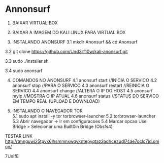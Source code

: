 # Annonsurf

1. BAIXAR VIRTUAL BOX

2. BAIXAR A IMAGEM DO KALI LINUX PARA VIRTUAL BOX


3) INSTALANDO ANONSURF
3.1 mkdir Anonsurf && cd Anonsurf
   
3.2 git clone https://github.com/Und3rf10w/kali-anonsurf.git

3.3 sudo ./installer.sh

3.4 sudo anonsurf

4. COMANDOS NO ANONSURF
4.1 anonsurf start   //INICIA O SERVICO
4.2 anonsurf stop    //PARA O SERVICO
4.3 anonsurf restart //REINICIA O SERVICO 
4.4 anonsurf change  //ALTERA O IP DO HOST
4.5 anonsurf myip   //MOSTRA O IP ATUAL
4.6 anonsurf status //STATUS DO SERVICO EM TEMPO REAL (UPLOAD E DOWNLOAD)

5. INSTALANDO O NAVEGADOR TOR  
5.1 sudo apt install -y tor torbrowser-launcher
5.2 torbrowser-launcher 
5.3 Abrir navegador -> Ir em configuracoes 
5.4 Marcar opcao Use Bridge > Selecionar uma Built0in Bridge (Obsfs4)

TESTAR LINK
http://tmnguwi25tpvx6lhsmmnxwqvkntepyqtaz3adhcezudl74ae7oclc7id.onion/

7UnIfE
